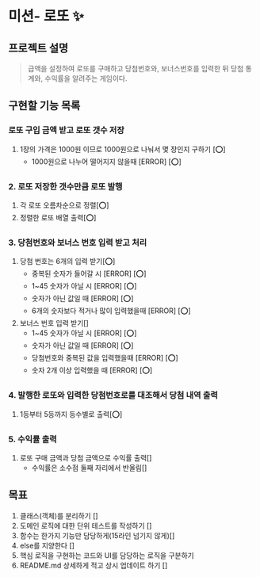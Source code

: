 # 미션- 로또 ✨

## 프로젝트 설명

> 급액을 설정하여 로또를 구매하고 당첨번호와, 보너스번호를 입력한 뒤 당첨 통계와, 수익률을 알려주는 게임이다.

## 구현할 기능 목록

### 로또 구입 금액 받고 로또 갯수 저장

1. 1장의 가격은 1000원 이므로 1000원으로 나눠서 몇 장인지 구하기 [⭕]
   - 1000원으로 나누어 떨어지지 않을때 [ERROR] [⭕]

### 2. 로또 저장한 갯수만큼 로또 발행

1. 각 로또 오름차순으로 정렬[⭕]
2. 정렬한 로또 배열 출력[⭕]

### 3. 당첨번호와 보너스 번호 입력 받고 처리

1. 당첨 번호는 6개의 입력 받기[⭕]
   - 중복된 숫자가 들어갈 시 [ERROR] [⭕]
   - 1~45 숫자가 아닐 시 [ERROR] [⭕]
   - 숫자가 아닌 값일 때 [ERROR] [⭕]
   - 6개의 숫자보다 적거나 많이 입력했을때 [ERROR] [⭕]
2. 보너스 번호 입력 받기[]
   - 1~45 숫자가 아닐 시 [ERROR] [⭕]
   - 숫자가 아닌 값일 때 [ERROR] [⭕]
   - 당첨번호와 중복된 값을 입력했을때 [ERROR] [⭕]
   - 숫자 2개 이상 입력했을 때 [ERROR] [⭕]

### 4. 발행한 로또와 입력한 당첨번호로를 대조해서 당첨 내역 출력

1. 1등부터 5등까지 등수별로 출력[⭕]

### 5. 수익률 출력

1. 로또 구매 금액과 당첨 금액으로 수익률 출력[]
   - 수익률은 소수점 둘째 자리에서 반올림[]

## 목표

1. 클래스(객체)를 분리하기 []
2. 도메인 로직에 대한 단위 테스트를 작성하기 []
3. 함수는 한가지 기능만 담당하게(15라인 넘기지 않게)[]
4. else를 지양한다 []
5. 핵심 로직을 구현하는 코드와 UI를 담당하는 로직을 구분하기
6. README.md 상세하게 적고 상시 업데이트 하기 []
